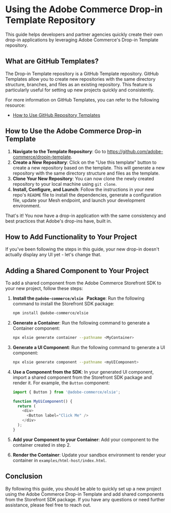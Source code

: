 # Using the Adobe Commerce Drop-in Template Repository

This guide helps developers and partner agencies quickly create their own drop-in applications by leveraging Adobe Commerce's Drop-in Template repository.

## What are GitHub Templates?

The Drop-in Template repository is a GitHub Template repository. GitHub Templates allow you to create new repositories with the same directory structure, branches, and files as an existing repository. This feature is particularly useful for setting up new projects quickly and consistently.

For more information on GitHub Templates, you can refer to the following resource:
- [How to Use GitHub Repository Templates](https://docs.github.com/en/repositories/creating-and-managing-repositories/creating-a-repository-from-a-template)

## How to Use the Adobe Commerce Drop-in Template

1. **Navigate to the Template Repository**: Go to https://github.com/adobe-commerce/dropin-template.
2. **Create a New Repository**: Click on the "Use this template" button to create a new repository based on the template. This will generate a new repository with the same directory structure and files as the template.
3. **Clone Your New Repository**: You can now clone the newly created repository to your local machine using `git clone`.
4. **Install, Configure, and Launch**: Follow the instructions in your new repo's `README` file to install the dependencies, generate a configuration file, update your Mesh endpoint, and launch your development environment.

That's it! You now have a drop-in application with the same consistency and best practices that Adobe's drop-ins have, built in.

## How to Add Functionality to Your Project

If you've been following the steps in this guide, your new drop-in doesn't actually display any UI yet - let's change that.

## Adding a Shared Component to Your Project

To add a shared component from the Adobe Commerce Storefront SDK to your new project, follow these steps:

1. **Install the `@adobe-commerce/elsie ` Package**: Run the following command to install the Storefront SDK package:
   ```bash
   npm install @adobe-commerce/elsie
   ```

2. **Generate a Container**: Run the following command to generate a Container component:
   ```bash
   npx elsie generate container --pathname <MyContainer>
   ```

3. **Generate a UI Component**: Run the following command to generate a UI component:
   ```bash
   npx elsie generate component --pathname <myUIComponent>
   ```

4. **Use a Component from the SDK**: In your generated UI component, import a shared component from the Storefront SDK package and render it. For example, the `Button` component:
   ```javascript
   import { Button } from '@adobe-commerce/elsie';
   
   function MyUiComponent() {
     return (
       <div>
         <Button label="Click Me" />
       </div>
     );
   }
   ```

5. **Add your Component to your Container**: Add your component to the container created in step 2.

6. **Render the Container**: Update your sandbox environment to render your container in `examples/html-host/index.html`.

## Conclusion

By following this guide, you should be able to quickly set up a new project using the Adobe Commerce Drop-in Template and add shared components from the Storefront SDK package. If you have any questions or need further assistance, please feel free to reach out.
